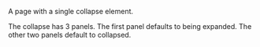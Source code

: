A page with a single collapse element. 

The collapse has 3 panels. The first panel defaults to being expanded. The other two panels default to collapsed.
